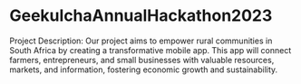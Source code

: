 # GeekulchaAnnualHackathon2023
Project Description:  Our project aims to empower rural communities in South Africa by creating a transformative mobile app. This app will connect farmers, entrepreneurs, and small businesses with valuable resources, markets, and information, fostering economic growth and sustainability.
